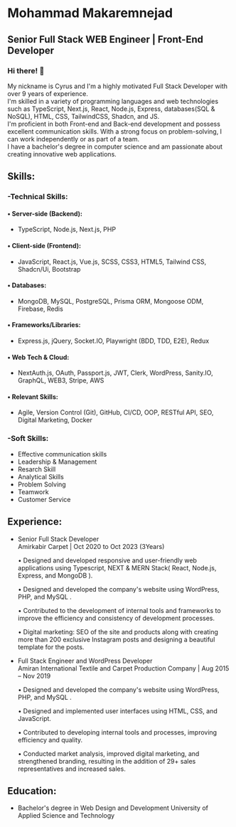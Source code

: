 
# Mohammad Makaremnejad
## Senior Full Stack WEB Engineer | Front-End Developer

### Hi there! 👋
My nickname is Cyrus and I'm a highly motivated Full Stack Developer with over 9 years of experience.<br/>
I'm skilled in a variety of programming languages and web technologies such as TypeScript, Next.js, React, Node.js, Express, databases(SQL & NoSQL), HTML, CSS, TailwindCSS, Shadcn, and JS.<br/>
I'm proficient in both Front-end and Back-end development and possess excellent communication skills. With a strong focus on problem-solving, I can work independently or as part of a team.<br/>
I have a bachelor's degree in computer science and am passionate about creating innovative web applications.<br/>

## Skills:
### -Technical Skills:
  #### • Server-side (Backend):
   - TypeScript, Node.js, Next.js, PHP
     
  #### • Client-side (Frontend):
   - JavaScript, React.js, Vue.js, SCSS, CSS3, HTML5, Tailwind CSS, Shadcn/Ui, Bootstrap
     
  #### • Databases:
   - MongoDB, MySQL, PostgreSQL, Prisma ORM, Mongoose ODM, Firebase, Redis
     
  #### • Frameworks/Libraries:
  
   - Express.js, jQuery, Socket.IO, Playwright (BDD, TDD, E2E), Redux

  #### • Web Tech & Cloud:
   -  NextAuth.js, OAuth, Passport.js, JWT, Clerk, WordPress, Sanity.IO, GraphQL, WEB3, Stripe, AWS

 #### • Relevant Skills:
   -  Agile, Version Control (Git), GitHub, CI/CD, OOP, RESTful API, SEO, Digital Marketing, Docker

### -Soft Skills:
   - Effective communication skills
   - Leadership & Management
   - Resarch Skill
   - Analytical Skills
   - Problem Solving
   - Teamwork
   - Customer Service
   
## Experience:
 - Senior Full Stack Developer<br/>
   Amirkabir Carpet | Oct 2020 to Oct 2023 (3Years)<br/>
   
    • Designed and developed responsive and user-friendly web applications using Typescript, NEXT & MERN Stack( React, Node.js, Express, and MongoDB ).<br/>

    • Designed and developed the company's website using WordPress, PHP, and MySQL .<br/>

    • Contributed to the development of internal tools and frameworks to improve the efficiency and consistency of development processes.<br/>

    • Digital marketing: SEO of the site and products along with creating more than 200 exclusive Instagram posts and designing a beautiful template for the posts.<br/>


 - Full Stack Engineer and WordPress Developer<br/>
   Amiran International Textile and Carpet Production Company | Aug 2015 – Nov 2019<br/>
   
    • Designed and developed the company's website using WordPress, PHP, and MySQL .<br/>

    • Designed and implemented user interfaces using HTML, CSS, and JavaScript.<br/>

    • Contributed to developing internal tools and processes, improving efficiency and quality.<br/>

    • Conducted market analysis, improved digital marketing, and strengthened branding, resulting in the addition of 29+ sales representatives and increased sales.<br/>


## Education:

 - Bachelor's degree in Web Design and Development
   University of Applied Science and Technology

